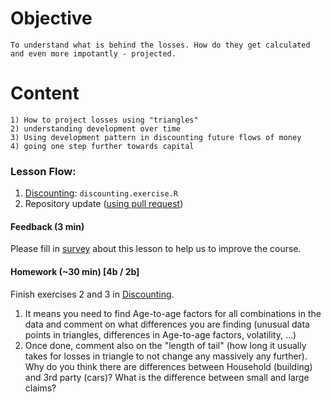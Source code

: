 # Objective
	To understand what is behind the losses. How do they get calculated and even more impotantly - projected.
	
# Content
	1) How to project losses using "triangles"
	2) understanding development over time
	3) Using development pattern in discounting future flows of money
	4) going one step further towards capital

### Lesson Flow:
1) [Discounting](discounting.rmd): `discounting.exercise.R`
2) Repository update ([using pull request](https://www.sitepoint.com/quick-tip-sync-your-fork-with-the-original-without-the-cli/))

#### Feedback (3 min)  
Please fill in [survey](https://forms.office.com/Pages/ResponsePage.aspx?id=unI2RwfNcUOirniLTGGEDmMCeqOOjBtIuObM18vXqrtUQlFNREZXWTIxMEdNMDhQMDFaWkI3SkNLSC4u) about this lesson to help us to improve the course.

#### Homework (~30 min) [4b / 2b]
Finish exercises 2 and 3 in [Discounting](discounting.rmd). 
1) It means you need to find Age-to-age factors for all combinations in the data and comment on what differences you are finding (unusual data points in triangles, differences in Age-to-age factors, volatility, ...)
2) Once done, comment also on the "length of tail" (how long it usually takes for losses in triangle to not change any massively any further). Why do you think there are differences between Household (building) and 3rd party (cars)? What is the difference between small and large claims?

